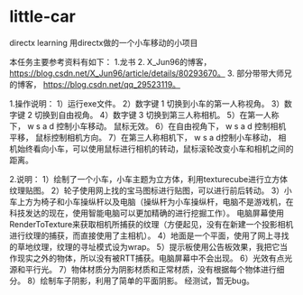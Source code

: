 # little-car
directx learning
用directx做的一个小车移动的小项目

本任务主要参考资料有如下：
1.龙书
2. X_Jun96的博客，https://blog.csdn.net/X_Jun96/article/details/80293670。
3. 部分带带大师兄的博客， https://blog.csdn.net/qq_29523119。

1.操作说明：
1）运行exe文件。
2）数字键 1 切换到小车的第一人称视角。
3）数字键 2 切换到自由视角。
4）数字键 3 切换到第三人称相机。
5）在第一人称下， w s a d 控制小车移动。 鼠标无效。
6）在自由视角下， w s a d 控制相机平移， 鼠标控制相机方向。
7）在第三人称相机下， w s a d控制小车移动， 相机始终看向小车，可以使用鼠标进行相机的转动，鼠标滚轮改变小车和相机之间的距离。


2.说明：
1）绘制了一个小车，小车主题为立方体，利用texturecube进行立方体纹理贴图。 
2）轮子使用网上找的宝马图标进行贴图，可以进行前后转动。
3）小车上方为椅子和小车操纵杆以及电脑（操纵杆为小车操纵杆，电脑不是游戏机，在科技发达的现在，使用智能电脑可以更加精确的进行挖掘工作）。 电脑屏幕使用RenderToTexture来获取相机所捕获的纹理（方便起见，没有在新建一个投影相机进行纹理的捕获，而直接使用了主相机）。
4）地面是一个平面，使用了网上寻找的草地纹理，纹理的寻址模式设为wrap。
5）提示板使用公告板效果，我把它当作现实之外的物体，所以没有被RTT捕获。电脑屏幕中不会出现。
6）光效有点光源和平行光。
7）物体材质分为阴影材质和正常材质，没有根据每个物体进行细分。
8）绘制车子阴影，利用了简单的平面阴影。
经测试，暂无bug。
